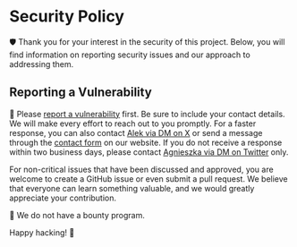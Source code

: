 # Security Policy

🛡️
Thank you for your interest in the security of this project.
Below, you will find information on reporting security issues
and our approach to addressing them.

## Reporting a Vulnerability

🔐
Please [report a vulnerability](https://github.com/fractalsoft/fractalsoft.org/security/advisories/new)
first. Be sure to include your contact details.
We will make every effort to reach out to you promptly.
For a faster response, you can also contact [Alek via DM on X](https://x.com/torrocus)
or send a message through the [contact form](https://fractalsoft.org/contact-form/new-message)
on our website. If you do not receive a response within two business days,
please contact [Agnieszka via DM on Twitter](https://x.com/womanonrails) only.

For non-critical issues that have been discussed and approved,
you are welcome to create a GitHub issue or even submit a pull request.
We believe that everyone can learn something valuable,
and we would greatly appreciate your contribution.

🚨
We do not have a bounty program.

Happy hacking!
🚀
